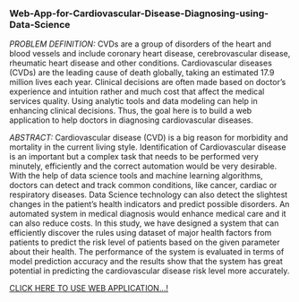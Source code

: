 ### Web-App-for-Cardiovascular-Disease-Diagnosing-using-Data-Science

*PROBLEM DEFINITION:*
CVDs are a group of disorders of the heart and blood vessels and include coronary heart disease, cerebrovascular disease, rheumatic heart disease and other conditions. Cardiovascular diseases (CVDs) are the leading cause of death globally, taking an estimated 17.9 million lives each year. Clinical decisions are often made based on doctor’s experience and intuition rather and much cost that affect the medical services quality. Using analytic tools and data modeling can help in enhancing clinical decisions. Thus, the goal here is to build a web application to help doctors in diagnosing cardiovascular diseases.

*ABSTRACT:*
Cardiovascular disease (CVD) is a big reason for morbidity and mortality in the current living style. Identification of Cardiovascular disease is an important but a complex task that needs to be performed very minutely, efficiently and the correct automation would be very desirable. With the help of data science tools and machine learning algorithms, doctors can detect and track common conditions, like cancer, cardiac or respiratory diseases. Data Science technology can also detect the slightest changes in the patient’s health indicators and predict possible disorders. An automated system in medical diagnosis would enhance medical care and it can also reduce costs. In this study, we have designed a system that can efficiently discover the rules using dataset of major health factors from patients to predict the risk level of patients based on the given parameter about their health. The performance of the system is evaluated in terms of model prediction accuracy and the results show that the system has great potential in predicting the cardiovascular disease risk level more accurately.

[CLICK HERE TO USE WEB APPLICATION...!](https://sm2023-web-app-for-cardiovascular-diagnosing-using-data-science.streamlit.app/)
